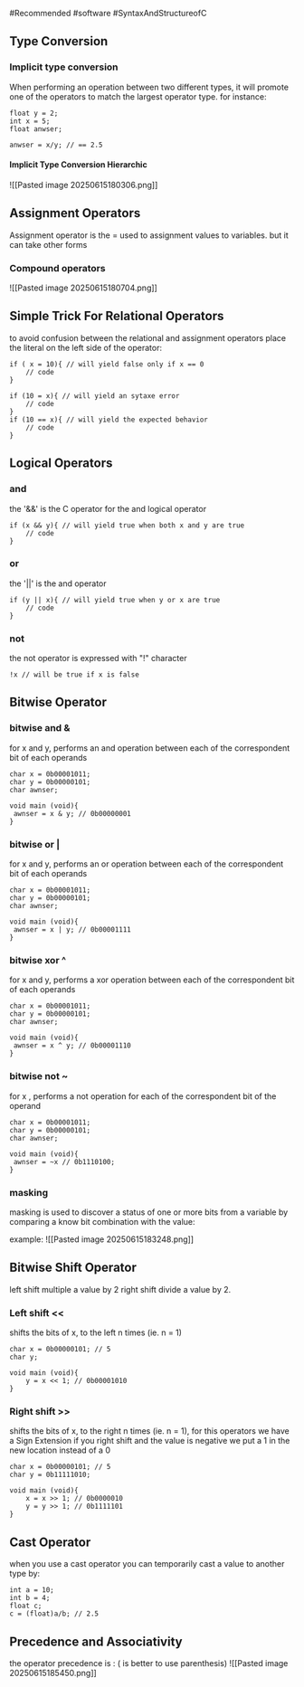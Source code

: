 #Recommended #software #SyntaxAndStructureofC 

## Type Conversion

### Implicit type conversion

When performing an operation between two different types, it will promote one of the operators to match the  largest operator type. for instance:
```
float y = 2;
int x = 5;
float anwser;

anwser = x/y; // == 2.5
```

####  Implicit Type Conversion Hierarchic
![[Pasted image 20250615180306.png]]
## Assignment Operators

Assignment operator is the = used to assignment values to variables. but it can take other forms
### Compound operators 
![[Pasted image 20250615180704.png]]

## Simple Trick For Relational Operators

to avoid confusion between the relational and assignment operators place the literal on the left side of the operator:
```
if ( x = 10){ // will yield false only if x == 0
	// code
}

if (10 = x){ // will yield an sytaxe error
	// code
}
if (10 == x){ // will yield the expected behavior
	// code
}
```

## Logical Operators 

### and 
the '&&' is the C operator for the and logical operator 
```
if (x && y){ // will yield true when both x and y are true
	// code
}
```
### or 

the '||' is the and operator

```
if (y || x){ // will yield true when y or x are true
	// code
}
```
### not 

the not operator is expressed with "!" character
```
!x // will be true if x is false
```

## Bitwise Operator

### bitwise and  &
for x and y, performs an and operation between each of the correspondent bit of each operands
```
char x = 0b00001011;
char y = 0b00000101;
char awnser;

void main (void){
 awnser = x & y; // 0b00000001
}
```
### bitwise or | 
for x and y, performs an or operation between each of the correspondent bit of each operands
```
char x = 0b00001011;
char y = 0b00000101;
char awnser;

void main (void){
 awnser = x | y; // 0b00001111
}
```
### bitwise xor ^ 
for x and y, performs a xor operation between each of the correspondent bit of each operands
```
char x = 0b00001011;
char y = 0b00000101;
char awnser;

void main (void){
 awnser = x ^ y; // 0b00001110
}
```
### bitwise not ~
for x , performs a not operation for each of the correspondent bit of the operand 
```
char x = 0b00001011;
char y = 0b00000101;
char awnser;

void main (void){
 awnser = ~x // 0b1110100;
}
```


### masking 
masking is used to discover a status of one or more bits from a variable by comparing a know bit combination with the value:

example:
![[Pasted image 20250615183248.png]]

## Bitwise Shift Operator
left shift multiple a value by 2
right shift divide a value by 2.
### Left shift << 
shifts the bits of x, to the left n times (ie. n = 1)
```
char x = 0b00000101; // 5
char y;

void main (void){  
	y = x << 1; // 0b00001010
}
```


### Right shift >>
shifts the bits of x, to the right n times (ie. n = 1), for this operators we have a Sign Extension
if you right shift and the value is negative we put a 1 in the new location instead of a 0
```
char x = 0b00000101; // 5
char y = 0b11111010;

void main (void){  
	x = x >> 1; // 0b0000010
	y = y >> 1; // 0b1111101
}
```
## Cast Operator
when you use a cast operator you can temporarily cast a value to another type by:
```
int a = 10;
int b = 4;
float c;
c = (float)a/b; // 2.5
```

## Precedence and Associativity  

the operator precedence is : ( is better to use parenthesis)
![[Pasted image 20250615185450.png]]